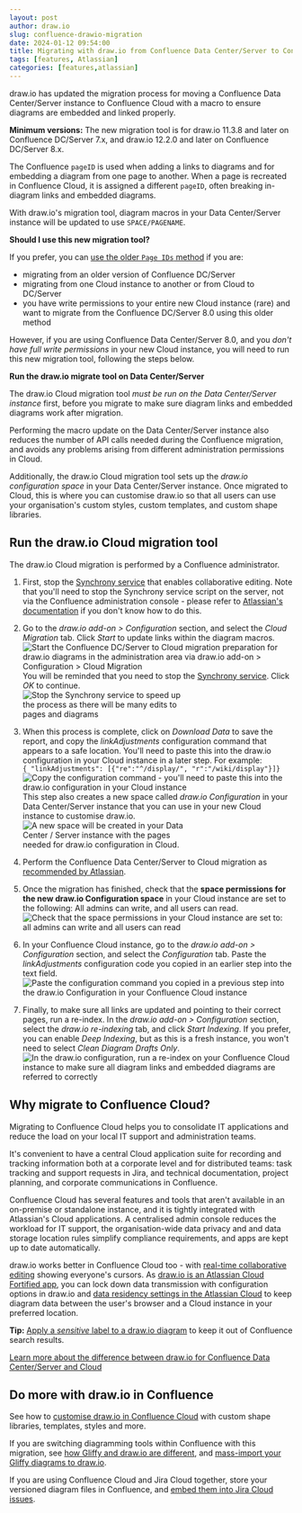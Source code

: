 ```yaml
---
layout: post
author: draw.io
slug: confluence-drawio-migration
date: 2024-01-12 09:54:00
title: Migrating with draw.io from Confluence Data Center/Server to Confluence Cloud
tags: [features, Atlassian]
categories: [features,atlassian]
---
```



draw.io has updated the migration process for moving a Confluence Data Center/Server instance to Confluence Cloud with a macro to ensure diagrams are embedded and linked properly. 

**Minimum versions:** The new migration tool is for draw.io 11.3.8 and later on Confluence DC/Server 7.x, and draw.io 12.2.0 and later on Confluence DC/Server 8.x.

The Confluence ``pageID`` is used when adding a links to diagrams and for embedding a diagram from one page to another. When a page is recreated in Confluence Cloud, it is assigned a different ``pageID``, often breaking in-diagram links and embedded diagrams.

With draw.io's migration tool, diagram macros in your Data Center/Server instance will be updated to use ``SPACE/PAGENAME``.  

**Should I use this new migration tool?**

If you prefer, you can [use the older ``Page IDs`` method](/doc/faq/migrate-drawio-confluence.html) if you are: 
* migrating from an older version of Confluence DC/Server
* migrating from one Cloud instance to another or from Cloud to DC/Server
* you have write permissions to your entire new Cloud instance (rare) and want to migrate from the Confluence DC/Server 8.0 using this older method

However, if you are using Confluence Data Center/Server 8.0, and you _don't have full write permissions_ in your new Cloud instance, you will need to run this new migration tool, following the steps below.

**Run the draw.io migrate tool on Data Center/Server**

The draw.io Cloud migration tool _must be run on the Data Center/Server instance_ first, before you migrate to make sure diagram links and embedded diagrams work after migration. 

Performing the macro update on the Data Center/Server instance also reduces the number of API calls needed during the Confluence migration, and avoids any problems arising from different administration permissions in Cloud. 

Additionally, the draw.io Cloud migration tool sets up the _draw.io configuration space_ in your Data Center/Server instance. Once migrated to Cloud, this is where you can customise draw.io so that all users can use your organisation's custom styles, custom templates, and custom shape libraries.

## Run the draw.io Cloud migration tool

The draw.io Cloud migration is performed by a Confluence administrator.

1. First, stop the [Synchrony service](https://confluence.atlassian.com/doc/administering-collaborative-editing-858772086.html) that enables collaborative editing. Note that you'll need to stop the Synchrony service script on the server, not via the Confluence administration console - please refer to [Atlassian's documentation](https://confluence.atlassian.com/doc/administering-collaborative-editing-858772086.html) if you don't know how to do this.

2. Go to the _draw.io add-on > Configuration_ section, and select the _Cloud Migration_ tab. Click _Start_ to update links within the diagram macros. 
<br /><img src="/assets/img/blog/confluence-server-cloud-migration.png" style="width=100%;max-width:500px;height:auto;" alt="Start the Confluence DC/Server to Cloud migration preparation for draw.io diagrams in the administration area via draw.io add-on > Configuration > Cloud Migration">
<br />You will be reminded that you need to stop the [Synchrony service](https://confluence.atlassian.com/doc/administering-collaborative-editing-858772086.html). Click _OK_ to continue.
<br /><img src="/assets/img/blog/confluence-server-cloud-migration-synchrony-warning.png" style="width=100%;max-width:300px;height:auto;" alt="Stop the Synchrony service to speed up the process as there will be many edits to pages and diagrams">

1. When this process is complete, click on _Download Data_ to save the report, and copy the _linkAdjustments_ configuration command that appears to a safe location. You'll need to paste this into the draw.io configuration in your Cloud instance in a later step. For example:
<br />``{ "linkAdjustments": [{"re":"^/display/", "r":"/wiki/display"}]}``
<br /><img src="/assets/img/blog/confluence-server-cloud-migration-copy-configuration-command.png" style="width=100%;max-width:500px;height:auto;" alt="Copy the configuration command - you'll need to paste this into the draw.io configuration in your Cloud instance">
<br />This step also creates a new space called _draw.io Configuration_ in your Data Center/Server instance that you can use in your new Cloud instance to customise draw.io.
<br /><img src="/assets/img/blog/confluence-server-cloud-migration-new-space.png" style="width=100%;max-width:300px;height:auto;" alt="A new space will be created in your Data Center / Server instance with the pages needed for draw.io configuration in Cloud.">

1. Perform the Confluence Data Center/Server to Cloud migration as [recommended by Atlassian](https://support.atlassian.com/migration/resources/). 

2. Once the migration has finished, check that the **space permissions for the new draw.io Configuration space** in your Cloud instance are set to the following: All admins can write, and all users can read.
<br /><img src="/assets/img/blog/confluence-server-cloud-migration-space-permissions.png" style="width=100%;max-width:500px;height:auto;" alt="Check that the space permissions in your Cloud instance are set to: all admins can write and all users can read">

1. In your Confluence Cloud instance, go to the _draw.io add-on > Configuration_ section, and select the _Configuration_ tab. Paste the _linkAdjustments_ configuration code you copied in an earlier step into the text field. 
<br /><img src="/assets/img/blog/confluence-server-cloud-migration-paste-configuration-command.png" style="width=100%;max-width:500px;height:auto;" alt="Paste the configuration command you copied in a previous step into the draw.io Configuration in your Confluence Cloud instance">

1. Finally, to make sure all links are updated and pointing to their correct pages, run a re-index. In the _draw.io add-on > Configuration_ section, select the _draw.io re-indexing_ tab, and click _Start Indexing_. If you prefer, you can enable _Deep Indexing_, but as this is a fresh instance, you won't need to select _Clean Diagram Drafts Only_.
<br /><img src="/assets/img/blog/confluence-server-cloud-migration-reindex.png" style="width=100%;max-width:500px;height:auto;" alt="In the draw.io configuration, run a re-index on your Confluence Cloud instance to make sure all diagram links and embedded diagrams are referred to correctly">

## Why migrate to Confluence Cloud?

Migrating to Confluence Cloud helps you to consolidate IT applications and reduce the load on your local IT support and administration teams.

It's convenient to have a central Cloud application suite for recording and tracking information both at a corporate level and for distributed teams: task tracking and support requests in Jira, and technical documentation, project planning, and corporate communications in Confluence.

Confluence Cloud has several features and tools that aren't available in an on-premise or standalone instance, and it is tightly integrated with Atlassian's Cloud applications. A centralised admin console reduces the workload for IT support, the organisation-wide data privacy and and data storage location rules simplify compliance requirements, and apps are kept up to date automatically.

draw.io works better in Confluence Cloud too - with [real-time collaborative editing](/blog/collaborative-editing-confluence-cloud.html) showing everyone's cursors. As [draw.io is an Atlassian Cloud Fortified app](/blog/drawio-atlassian-cloud-fortified.html), you can lock down data transmission with configuration options in draw.io and [data residency settings in the Atlassian Cloud](https://support.atlassian.com/security-and-access-policies/docs/understand-data-residency/) to keep diagram data between the user's browser and a Cloud instance in your preferred location. 

**Tip:** [Apply a _sensitive_ label to a draw.io diagram](/blog/drawio-sensitive-label.html) to keep it out of Confluence search results. 

[Learn more about the difference between draw.io for Confluence Data Center/Server and Cloud](/blog/atlassian-cloud-hosted-comparison.html)

## Do more with draw.io in Confluence

See how to [customise draw.io in Confluence Cloud](/blog/configure-drawio-app.html) with custom shape libraries, templates, styles and more.

If you are switching diagramming tools within Confluence with this migration, see [how Gliffy and draw.io are different](/blog/gliffy-to-drawio.html), and [mass-import your Gliffy diagrams to draw.io](/doc/faq/mass-import-gliffy-confluence-cloud.html).

If you are using Confluence Cloud and Jira Cloud together, store your versioned diagram files in Confluence, and [embed them into Jira Cloud issues](/blog/confluence-diagrams-in-jira.html).